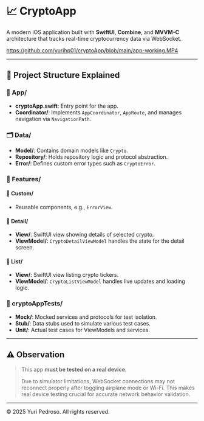 # 📈 CryptoApp

A modern iOS application built with **SwiftUI**, **Combine**, and **MVVM-C** architecture that tracks real-time cryptocurrency data via WebSocket.

https://github.com/yurihp01/cryptoApp/blob/main/app-working.MP4

---

## 📁 Project Structure Explained

### 🧩 App/
- **cryptoApp.swift**: Entry point for the app.
- **Coordinator/**: Implements `AppCoordinator`, `AppRoute`, and manages navigation via `NavigationPath`.

### 🗂 Data/
- **Model/**: Contains domain models like `Crypto`.
- **Repository/**: Holds repository logic and protocol abstraction.
- **Error/**: Defines custom error types such as `CryptoError`.

### 🧱 Features/
#### 🔹 Custom/
- Reusable components, e.g., `ErrorView`.

#### 🔹 Detail/
- **View/**: SwiftUI view showing details of selected crypto.
- **ViewModel/**: `CryptoDetailViewModel` handles the state for the detail screen.

#### 🔹 List/
- **View/**: SwiftUI view listing crypto tickers.
- **ViewModel/**: `CryptoListViewModel` handles live updates and loading logic.

### 🧪 cryptoAppTests/
- **Mock/**: Mocked services and protocols for test isolation.
- **Stub/**: Data stubs used to simulate various test cases.
- **Unit/**: Actual test cases for ViewModels and services.

---

## ⚠️ Observation

> This app **must be tested on a real device**.
>
> Due to simulator limitations, WebSocket connections may not reconnect properly after toggling airplane mode or Wi-Fi. This makes real device testing crucial for accurate network behavior validation.

---

© 2025 Yuri Pedroso. All rights reserved.
